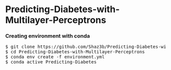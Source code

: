 # Predicting-Diabetes-with-Multilayer-Perceptrons




### Creating environment with conda

<pre>
$ git clone https://github.com/Shaz3b/Predicting-Diabetes-with-Multilayer-Perceptrons.git
$ cd Predicting-Diabetes-with-Multilayer-Perceptrons
$ conda env create -f environment.yml
$ conda active Predicting-Diabetes
</pre>
